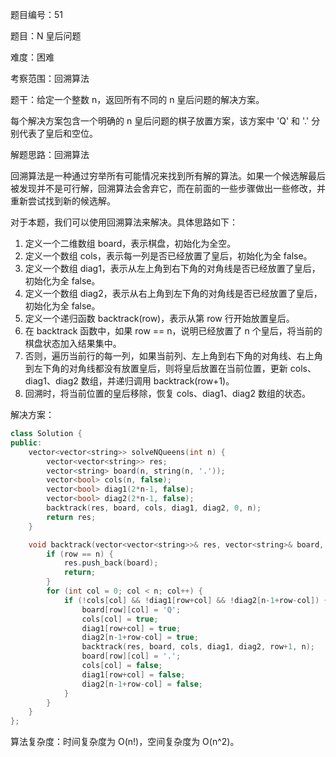 题目编号：51

题目：N 皇后问题

难度：困难

考察范围：回溯算法

题干：给定一个整数 n，返回所有不同的 n 皇后问题的解决方案。

每个解决方案包含一个明确的 n 皇后问题的棋子放置方案，该方案中 'Q' 和 '.' 分别代表了皇后和空位。

解题思路：回溯算法

回溯算法是一种通过穷举所有可能情况来找到所有解的算法。如果一个候选解最后被发现并不是可行解，回溯算法会舍弃它，而在前面的一些步骤做出一些修改，并重新尝试找到新的候选解。

对于本题，我们可以使用回溯算法来解决。具体思路如下：

1. 定义一个二维数组 board，表示棋盘，初始化为全空。
2. 定义一个数组 cols，表示每一列是否已经放置了皇后，初始化为全 false。
3. 定义一个数组 diag1，表示从左上角到右下角的对角线是否已经放置了皇后，初始化为全 false。
4. 定义一个数组 diag2，表示从右上角到左下角的对角线是否已经放置了皇后，初始化为全 false。
5. 定义一个递归函数 backtrack(row)，表示从第 row 行开始放置皇后。
6. 在 backtrack 函数中，如果 row == n，说明已经放置了 n 个皇后，将当前的棋盘状态加入结果集中。
7. 否则，遍历当前行的每一列，如果当前列、左上角到右下角的对角线、右上角到左下角的对角线都没有放置皇后，则将皇后放置在当前位置，更新 cols、diag1、diag2 数组，并递归调用 backtrack(row+1)。
8. 回溯时，将当前位置的皇后移除，恢复 cols、diag1、diag2 数组的状态。

解决方案：

```cpp
class Solution {
public:
    vector<vector<string>> solveNQueens(int n) {
        vector<vector<string>> res;
        vector<string> board(n, string(n, '.'));
        vector<bool> cols(n, false);
        vector<bool> diag1(2*n-1, false);
        vector<bool> diag2(2*n-1, false);
        backtrack(res, board, cols, diag1, diag2, 0, n);
        return res;
    }

    void backtrack(vector<vector<string>>& res, vector<string>& board, vector<bool>& cols, vector<bool>& diag1, vector<bool>& diag2, int row, int n) {
        if (row == n) {
            res.push_back(board);
            return;
        }
        for (int col = 0; col < n; col++) {
            if (!cols[col] && !diag1[row+col] && !diag2[n-1+row-col]) {
                board[row][col] = 'Q';
                cols[col] = true;
                diag1[row+col] = true;
                diag2[n-1+row-col] = true;
                backtrack(res, board, cols, diag1, diag2, row+1, n);
                board[row][col] = '.';
                cols[col] = false;
                diag1[row+col] = false;
                diag2[n-1+row-col] = false;
            }
        }
    }
};
```

算法复杂度：时间复杂度为 O(n!)，空间复杂度为 O(n^2)。